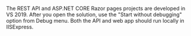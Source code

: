 The REST API and ASP.NET CORE Razor pages projects are developed in VS 2019. After you open the solution, use the "Start without debugging" option from Debug menu. Both the API and web app should run locally in IISExpress.

